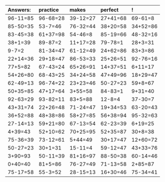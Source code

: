 | Answers: | practice | makes | perfect | ! |
| :--- | :--- | :--- | :--- | :--- |
| 96-11=85 | 96-68=28 | 39-12=27 | 27+41=68 | 69-61=8 | 
| 85-50=35 | 53-7=46 | 76-32=44 | 38+20=58 | 34+52=86 | 
| 83-45=38 | 61+37=98 | 54-46=8 | 85-19=66 | 48-32=16 | 
| 38+1=39 | 89-87=2 | 11+17=28 | 79-78=1 | 28+3=31 | 
| 9-7=2 | 81-34=47 | 61-12=49 | 24+62=86 | 83+3=86 | 
| 22+14=36 | 29+18=47 | 86-53=33 | 25+26=51 | 92-76=16 | 
| 77+5=82 | 67-43=24 | 65+26=91 | 14+37=51 | 6+11=17 | 
| 54+26=80 | 68-43=25 | 34+24=58 | 47+49=96 | 18+29=47 | 
| 62-49=13 | 96-74=22 | 23+23=46 | 50-27=23 | 59+8=67 | 
| 50+35=85 | 47+17=64 | 3+55=58 | 84-83=1 | 9+31=40 | 
| 92-63=29 | 93-82=11 | 83+5=88 | 12-8=4 | 37-30=7 | 
| 43+31=74 | 22+26=48 | 71-24=47 | 19+34=53 | 63-20=43 | 
| 36+52=88 | 48+38=86 | 58+27=85 | 56+38=94 | 95-32=63 | 
| 27-14=13 | 59+21=80 | 67-13=54 | 62-23=39 | 6+19=25 | 
| 4+39=43 | 52+10=62 | 70+25=95 | 52+35=87 | 30+8=38 | 
| 75-36=39 | 73-12=61 | 5+44=49 | 30+17=47 | 12+60=72 | 
| 50-27=23 | 30+1=31 | 15-11=4 | 59-12=47 | 43+33=76 | 
| 3+90=93 | 50-11=39 | 81+16=97 | 88-50=38 | 60-14=46 | 
| 0+40=40 | 81+5=86 | 76-27=49 | 71-13=58 | 2+85=87 | 
| 75-17=58 | 55-3=52 | 28-15=13 | 16+30=46 | 75-34=41 | 
